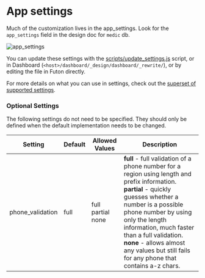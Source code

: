 # App settings

Much of the customization lives in the app_settings. Look for the `app_settings` field in the design doc for `medic` db.

![app_settings](../img/app_settings.png)

You can update these settings with the [scripts/update_settings.js](https://github.com/medic/medic/blob/master/scripts/update_app_settings.sh) script, or in Dashboard (`<host>/dashboard/_design/dashboard/_rewrite/`), or by editing the file in Futon directly.

For more details on what you can use in settings, check out the [superset of supported settings](https://github.com/medic/medic/blob/master/config/standard/app_settings.json).

### Optional Settings

The following settings do not need to be specified. They should only be defined when the default implementation needs to be changed.

| Setting              | Default | Allowed Values      | Description |
|----------------------|---------|---------------------|-------------|
|phone_validation      | full    | full<br/>partial<br/>none | <b>full</b> - full validation of a phone number for a region using length and prefix information.<br/><b>partial</b> - quickly guesses whether a number is a possible phone number by using only the length information, much faster than a full validation.<br/><b>none</b> - allows almost any values but still fails for any phone that contains a-z chars. |
